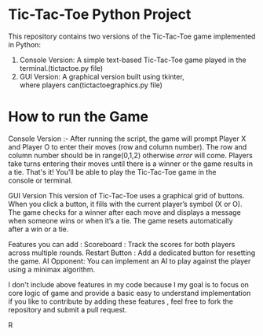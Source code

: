 # Tic-Tac-Toe Python Project

This repository contains two versions of the Tic-Tac-Toe game implemented in Python:

1. Console Version: A simple text-based Tic-Tac-Toe game played in the terminal.(tictactoe.py file)
2. GUI Version: A graphical version built using tkinter, where players can(tictactoegraphics.py file)


# How to run the Game
Console Version :-
 After running the script, the game will prompt Player X and Player O to enter their moves (row and column number).
 The row and column number should be in range(0,1,2) otherwise _error_ will come.
 Players take turns entering their moves until there is a winner or the game results in a tie.
 That's it! You'll be able to play the Tic-Tac-Toe game in the console or terminal.

GUI Version
This version of Tic-Tac-Toe uses a graphical grid of buttons.
When you click a button, it fills with the current player’s symbol (X or O).
The game checks for a winner after each move and displays a message when someone wins or when it’s a tie.
The game resets automatically after a win or a tie.

Features you can add :
Scoreboard : Track the scores for both players across multiple rounds.
Restart Button : Add a dedicated button for resetting the game.
AI Opponent: You can implement an AI to play against the player using a minimax algorithm.

I don't include above features in my code because I my goal is to focus on core logic of game and provide  a basic easy to understand implementation
if you like to contribute by adding these features , feel free to fork the repository and submit a pull request.






R
